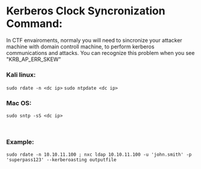 # Kerberos Clock Syncronization Command:
In CTF envairoments, normaly you will need to sincronize your attacker machine with domain controll machine, to perform kerberos communications and attacks.
You can recognize this problem when you see "KRB_AP_ERR_SKEW"

### Kali linux:
`sudo rdate -n <dc ip>`
`sudo ntpdate <dc ip>`

### Mac OS:
`sudo sntp -sS <dc ip>`

<br>

### Example:
`sudo rdate -n 10.10.11.100 ; nxc ldap 10.10.11.100 -u 'john.smith' -p 'superpass123' --kerberoasting outputfile`
